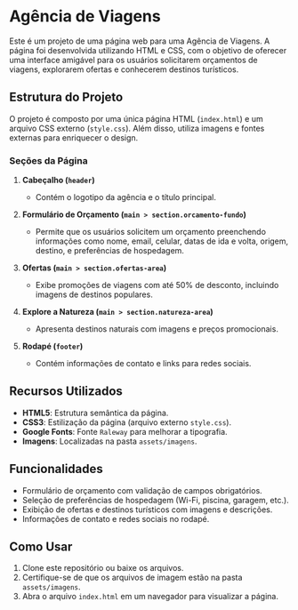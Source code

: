# Agência de Viagens

Este é um projeto de uma página web para uma Agência de Viagens. A página foi desenvolvida utilizando HTML e CSS, com o objetivo de oferecer uma interface amigável para os usuários solicitarem orçamentos de viagens, explorarem ofertas e conhecerem destinos turísticos.

## Estrutura do Projeto

O projeto é composto por uma única página HTML (`index.html`) e um arquivo CSS externo (`style.css`). Além disso, utiliza imagens e fontes externas para enriquecer o design.

### Seções da Página

1. **Cabeçalho (`header`)**
   - Contém o logotipo da agência e o título principal.

2. **Formulário de Orçamento (`main > section.orcamento-fundo`)**
   - Permite que os usuários solicitem um orçamento preenchendo informações como nome, email, celular, datas de ida e volta, origem, destino, e preferências de hospedagem.

3. **Ofertas (`main > section.ofertas-area`)**
   - Exibe promoções de viagens com até 50% de desconto, incluindo imagens de destinos populares.

4. **Explore a Natureza (`main > section.natureza-area`)**
   - Apresenta destinos naturais com imagens e preços promocionais.

5. **Rodapé (`footer`)**
   - Contém informações de contato e links para redes sociais.

## Recursos Utilizados

- **HTML5**: Estrutura semântica da página.
- **CSS3**: Estilização da página (arquivo externo `style.css`).
- **Google Fonts**: Fonte `Raleway` para melhorar a tipografia.
- **Imagens**: Localizadas na pasta `assets/imagens`.

## Funcionalidades

- Formulário de orçamento com validação de campos obrigatórios.
- Seleção de preferências de hospedagem (Wi-Fi, piscina, garagem, etc.).
- Exibição de ofertas e destinos turísticos com imagens e descrições.
- Informações de contato e redes sociais no rodapé.

## Como Usar

1. Clone este repositório ou baixe os arquivos.
2. Certifique-se de que os arquivos de imagem estão na pasta `assets/imagens`.
3. Abra o arquivo `index.html` em um navegador para visualizar a página.



